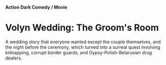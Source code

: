 #### Action Dark Comedy / Movie

# Volyn Wedding: The Groom's Room

A wedding story that everyone wanted except the couple themselves, and the night before the ceremony, which turned into a surreal quest involving kidnapping, corrupt border guards, and Gypsy-Polish-Belarusian drug dealers.
